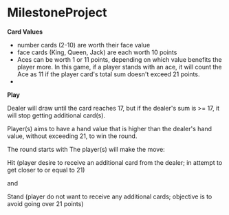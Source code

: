 # MilestoneProject

**Card Values**
 - number cards (2-10) are worth their face value
 - face cards (King, Queen, Jack) are each worth 10 points
 - Aces can be worth 1 or 11 points, depending on which value benefits the player more. In this game, if a player stands with an ace, it will count the Ace as 11 if the player card's total sum doesn't exceed 21 points.
 - 
  **Play**
   
Dealer will draw until the card reaches 17, but if the dealer's sum is >= 17, it will stop getting additional card(s).

Player(s) aims to have a hand value that is higher than the dealer's hand value, without exceeding 21, to win the round.

The round starts with 
The player(s) will make the move:

Hit (player desire to receive an additional card from the dealer; in attempt to get closer to or equal to 21) 

and 

Stand (player do not want to receive any additional cards; objective is to avoid going over 21 points)


